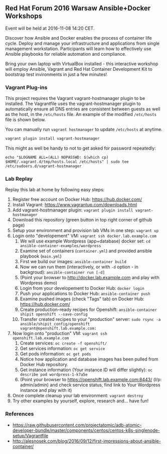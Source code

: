 ## Red Hat Forum 2016 Warsaw Ansible+Docker Workshops

Event will be held at 2016-11-08 14:20 CET.

Discover how Ansible and Docker enables the process of container
life cycle. Deploy and manage your infrastructure and applications
from single management workstation. Participants will learn how
to effectively use Ansible playbooks for reliable automation and
compliance.

Bring your own laptop with VirtualBox installed - this interactive
workshop will employ Ansible, Vagrant and Red Hat Container Development
Kit to bootstrap test invironments in just a few minutes!

### Vagrant Plug-ins

This project requires the Vagrant vagrant-hostmanager plugin to be
installed. The Vagrantfile uses the vagrant-hostmanager plugin to
automatically ensure all DNS entries are consistent between guests as
well as the host, in the `/etc/hosts` file. An example of the modified
`/etc/hosts` file is shown below.

You can manually run `vagrant hostmanager` to update `/etc/hosts` at
anytime.

```sh
vagrant plugin install vagrant-hostmanager
```

This might as well be handy to not to get asked for password repeatedly:
```
echo "$LOGNAME ALL=(ALL) NOPASSWD: $(which cp) $HOME/.vagrant.d/tmp/hosts.local /etc/hosts" | sudo tee /etc/sudoers.d/vagrant-hostmanager
```

### Lab Replay

Replay this lab at home by following easy steps:

1. Register free account on Docker Hub: https://hub.docker.com/
2. Install Vagrant: https://www.vagrantup.com/downloads.html
3. Add vagrant-hostmanager plugin: ```vagrant plugin install vagrant-hostmanager```
4. Download this repository (green button in top right corner of github page)
5. Setup your environment and provision lab VMs in one step: ```vagrant up```
6. Login onto "developement" VM: ```vagrant ssh docker.lab.example.com```
   1. We will use example Wordpress (app+database) docker set: ```cd ansible-container-examples/wordpress```
   2. Examine set of containers (```container.yml```) and provided ansible playbook (```main.yml```)
   3. First we build our images: ```ansible-container build```
   4. Now we can run them (interactively, or with ```-d``` option - in backgroud): ```ansible-container run [-d]```
   5. (Point your browser to http://docker.lab.example.com and play with Wordpress demo)
   6. Login from your developement to Docker Hub: ```docker login```
   7. Push your applications to Docker Hub: ```ansible-container push```
   8. Examine pushed images (check "Tags" tab) on Docker Hub: https://hub.docker.com/
   9. Create production-ready recipes for Openshift: ```ansible-container shipit openshift --save-config```
   10. Transfer created recipes to your "production" server: ```sudo rsync -a ansible/shipit_config/openshift vagrant@openshift.lab.example.com:```
7. Now login onto "production" VM: ```vagrant ssh openshift.lab.example.com```
   1. Create services: ```oc create -f openshift/```
   2. Get services information: ```oc get service```
   3. Get pods information: ```oc get pods```
   4. Notice how application and database images has been pulled from Docker Hub repository.
   5. Get instance information (Your instance ID will differ slightly): ```oc describe pod wordpress-1-k7a5e```
   6. (Point your browser to https://openshift.lab.example.com:8443/ (l/p: admin/admin) and check service status, find link to Your Wordpress instance and play with it)
8. Once complete cleanup your lab environment: ```vagrant destroy```
9. Try other examples by yourself, explore, research and... have fun!

### References

- https://raw.githubusercontent.com/projectatomic/adb-atomic-developer-bundle/master/components/centos/centos-k8s-singlenode-setup/Vagrantfile
- http://alesnosek.com/blog/2016/09/12/first-impressions-about-ansible-container/


